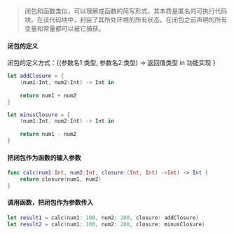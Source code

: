> 闭包和函数类似，可以理解成函数的简写形式，其本质是匿名的可执行代码块。在该代码块中，封装了其所处环境的所有状态。在闭包之前声明的所有变量和常量都可以被它捕获。

#### 闭包的定义

闭包的定义方式：{(参数名1:类型, 参数名2:类型) -> 返回值类型 in 功能实现 }

```Swift
let addClosure = {
    (num1:Int, num2:Int) -> Int in
    
    return num1 + num2
}

let minusClosure = {
    (num1:Int, num2:Int) -> Int in
    
    return num1 - num2
}
```
#### 把闭包作为函数的输入参数

```Swift
func calc(num1:Int, num2:Int, closure:(Int, Int) ->Int) -> Int {
    return closure(num1, num2)
}
```

#### 调用函数，把闭包作为参数传入

```Swift
let result1 = calc(num1: 100, num2: 200, closure: addClosure)
let result2 = calc(num1: 100, num2: 200, closure: minusClosure)
```

